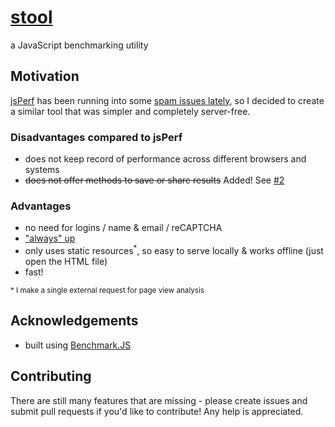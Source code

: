 # [stool](//albertxing.github.io/stool)
a JavaScript benchmarking utility

## Motivation
[jsPerf](//jsperf.com) has been running into some [spam issues lately](//github.com/jsperf/jsperf.com/issues/18), so I decided to create a similar tool that was simpler and completely server-free.

### Disadvantages compared to jsPerf
 - does not keep record of performance across different browsers and systems
 - ~~does not offer methods to save or share results~~ Added! See [#2](https://github.com/albertxing/stool/issues/2)
 
### Advantages
 - no need for logins / name & email / reCAPTCHA
 - ["always" up](//status.github.com)
 - only uses static resources<sup>\*</sup>, so easy to serve locally & works offline (just open the HTML file)
 - fast!

<sup>\* I make a single external request for page view analysis</sup>

## Acknowledgements
 - built using [Benchmark.JS](http://benchmarkjs.com)
 
## Contributing
There are still many features that are missing - please create issues and submit pull requests if you'd like to contribute!
Any help is appreciated.
